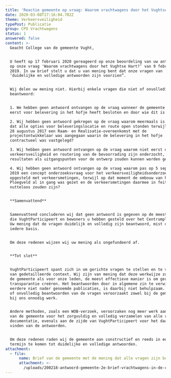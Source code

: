 ```yaml
---
title: 'Reactie gemeente op vraag: Waarom vrachtwagens door het Vughtse Hart?'
date: 2020-03-08T17:16:04.702Z
theme: Verkeersveiligheid
typePost: Publicatie
group: CPO Vrachtwagens
status: 1
answered: false
content: >-
  Geacht College van de gemeente Vught,


  U heeft op 17 februari 2020 gereageerd op onze beoordeling van uw antwoorden
  op onze vraag 'Waarom vrachtwagens door het Vughtse Hart?’ van 9 februari
  2019. In uw brief stelt u dat u van mening bent dat onze vragen van
  ‘duidelijke en volledige antwoorden zijn voorzien”.


  Wij delen uw mening niet. Hierbij enkele vragen die niet of onvolledig zijn
  beantwoord:


  1. We hebben geen antwoord ontvangen op de vraag wanneer de gemeente voor het
  eerst voor belevering in het hofje heeft besloten en door wie dit is besloten?

  2. Wij hebben geen antwoord gekregen op de vraag waarom meermaals is bevestigd
  dat alle opties voor beleveringslocatie en route open stonden terwijl er al op
  28 augustus 2017 een Raam- en Realisatie-overeenkomst met de
  projectontwikkelaar was aangegaan waarin de belevering in het hofje
  contractueel was vastgelegd?

  3. Wij hebben geen antwoord ontvangen op de vraag waarom niet eerst de
  verkeersveiligheid en routering van de bevoorrading zijn onderzocht, welke
  resultaten als uitgangspunten voor de ontwerp zouden kunnen worden gebruikt?

  4. Wij hebben geen antwoord ontvangen op de vraag waarom pas op 5 september
  2019 een concept onderzoeksvraag voor het verkeersveiligheidsonderzoek is
  opgesteld met verkeersmetingen, terwijl op dat moment de ombouw van het
  Ploegveld al in gang was gezet en de verkeersmetingen daarmee in feite
  nutteloos zouden zijn?


  **Samenvattend**


  Samenvattend concluderen wij dat geen antwoord is gegeven op de meeste vragen
  die VughtParticipeert en bewoners u hebben gesteld over het Centrumplan Oost.
  Uw mening dat de vragen duidelijk en volledig zijn beantwoord, mist daarmee
  iedere basis.


  Om deze redenen wijzen wij uw mening als ongefundeerd af.


  **Tot slot**


  VughtParticipeert spant zich in om gerichte vragen te stellen en te voorzien
  van gedetailleerde context. Wij zijn van mening dat deze werkwijze zowel voor
  de gemeente als voor onze leden, de meest effectieve manier is om gericht
  transparantie creëren. Het beantwoorden door in algemene zin te verwijzen naar
  eerdere niet nader genoemde publicaties, is daarbij niet behulpzaam. Het niet
  of onvolledig beantwoorden van de vragen veroorzaakt zowel bij de gemeente als
  bij ons onnodig werk.


  Andere methoden, zoals een WOB-verzoek, veroorzaken nog meer werk aan de zijde
  van de gemeente voor het zorgvuldig en volledig verzamelen van alle relevante
  documentatie, evenals aan de zijde van VughtParticipeert voor het daarin
  vinden van de antwoorden.


  Om deze redenen raden wij de gemeente aan constructief en reeds in eerste
  termijn te komen tot duidelijke en volledige antwoorden.
attachment:
  - file:
      name: Brief van de gemeente met de mening dat alle vragen zijn beantwoord
      attachment: >-
        /uploads/200218-antwoord-gemeente-2e-brief-vrachtwagens-in-de-raadhuisstraat-.pdf
---
```

